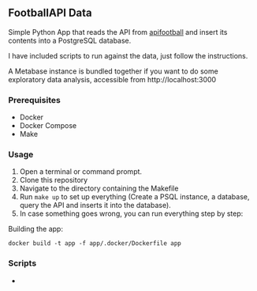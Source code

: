 ## FootballAPI Data

Simple Python App that reads the API from [apifootball](https://apifootball.com/) and insert its contents into a PostgreSQL database.

I have included scripts  to run against the data, just follow the instructions.

A Metabase instance is bundled together if you want to do some exploratory data analysis, accessible from http://localhost:3000

### Prerequisites

- Docker
- Docker Compose
- Make

### Usage

1. Open a terminal or command prompt.
2. Clone this repository
3. Navigate to the directory containing the Makefile
4. Run `make up` to set up everything (Create a PSQL instance, a database, query the API and inserts it into the database).
5. In case something goes wrong, you can run everything step by step:

Building the app:
```
docker build -t app -f app/.docker/Dockerfile app
```



### Scripts

- 